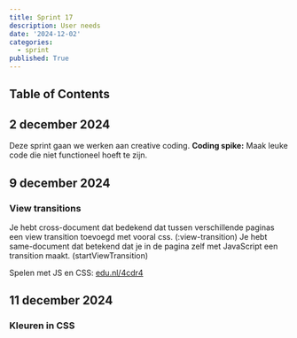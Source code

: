 ```yaml
---
title: Sprint 17
description: User needs
date: '2024-12-02'
categories:
  - sprint
published: True
---
```


## Table of Contents

## 2 december 2024
Deze sprint gaan we werken aan creative coding. **Coding spike:** Maak leuke code die niet functioneel hoeft te zijn.

## 9 december 2024
### View transitions
Je hebt cross-document dat bedekend dat tussen verschillende paginas een view transition toevoegd met vooral css. (:view-transition)
Je hebt same-document dat betekend dat je in de pagina zelf met JavaScript een transition maakt. (startViewTransition)

Spelen met JS en CSS: [edu.nl/4cdr4](https://codepen.io/krijnhoetmer/pen/GgKqRJx)


## 11 december 2024
### Kleuren in CSS